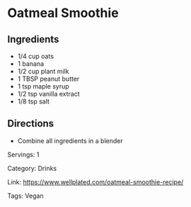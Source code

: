 # Oatmeal Smoothie

## Ingredients

- 1/4 cup oats
- 1 banana
- 1/2 cup plant milk
- 1 TBSP peanut butter
- 1 tsp maple syrup
- 1/2 tsp vanilla extract
- 1/8 tsp salt

## Directions

- Combine all ingredients in a blender

Servings: 1

Category: Drinks

Link: https://www.wellplated.com/oatmeal-smoothie-recipe/

Tags: Vegan

